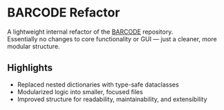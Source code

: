 # BARCODE Refactor

A lightweight internal refactor of the [BARCODE](https://github.com/softmatterdb/barcode) repository.  
Essentially no changes to core functionality or GUI — just a cleaner, more modular structure.

## Highlights

- Replaced nested dictionaries with type-safe dataclasses  
- Modularized logic into smaller, focused files  
- Improved structure for readability, maintainability, and extensibility  
